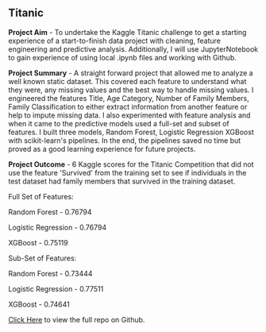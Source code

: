 ## Titanic
**Project Aim** - To undertake the Kaggle Titanic challenge to get a starting experience of a start-to-finish data project with cleaning, feature engineering and predictive analysis. Additionally, I will use JupyterNotebook to gain experience of using local .ipynb files and working with Github.


**Project Summary** - A straight forward project that allowed me to analyze a well known static dataset. This covered each feature to understand what they were, any missing values and the best way to handle missing values. I engineered the features Title, Age Category, Number of Family Members, Family Classification to either extract information from another feature or help to impute missing data. I also experimented with feature analysis and when it came to the predictive models used a full-set and subset of features. I built three models, Random Forest, Logistic Regression XGBoost with scikit-learn's pipelines. In the end, the pipelines saved no time but proved as a good learning experience for future projects.


**Project Outcome** - 6 Kaggle scores for the Titanic Competition that did not use the feature 'Survived' from the training set to see if individuals in the test dataset had family members that survived in the training dataset.

Full Set of Features:

Random Forest - 0.76794

Logistic Regression - 0.76794

XGBoost - 0.75119


Sub-Set of Features:

Random Forest - 0.73444

Logistic Regression - 0.77511

XGBoost - 0.74641


[Click Here](https://github.com/SamButterfield/TitatanicDS) to view the full repo on Github.


